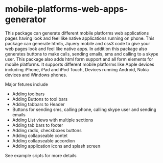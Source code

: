 mobile-platforms-web-apps-generator
===================================

This package can generate different mobile platforms web applications pages having look and feel like native 
applications running on phone. This package can generate html5, Jquery mobile and css3 code to give your 
web pages look and feel like native apps. In addition this package also generates buttons to make calls,
sending emails, sms and calling to a skype user. This package also adds html form support and all form elements for 
mobile platforms. It supports different mobile platforms like Apple devices including iPhone, iPad and iPod Touch,
Devices running Android, Nokia devices and Windows phones. 

Major fetures include

* Adding toolbars
* Adding Buttons to tool bars
* Adding tabbars to Header
* Buttons for sending sms, calling phone, calling skype user and sending emails
* Adding List views with multiple sections
* Adding tab bars to footer
* Adding radio, checkboxes buttons
* Adding collapseable contet
* Adding collapseable accordion
* Adding application icons and splash screen

See example sripts for more details
